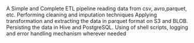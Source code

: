A Simple and Complete ETL pipeline reading data from csv, avro,parquet, etc.
Performing cleaning and imputation techniques
Applying transformation and extracting the data in parquet format on S3 and BLOB.
Persisting the data in Hive and PostgreSQL.
Using of shell scripts, logging and error handling mechanism wherever needed